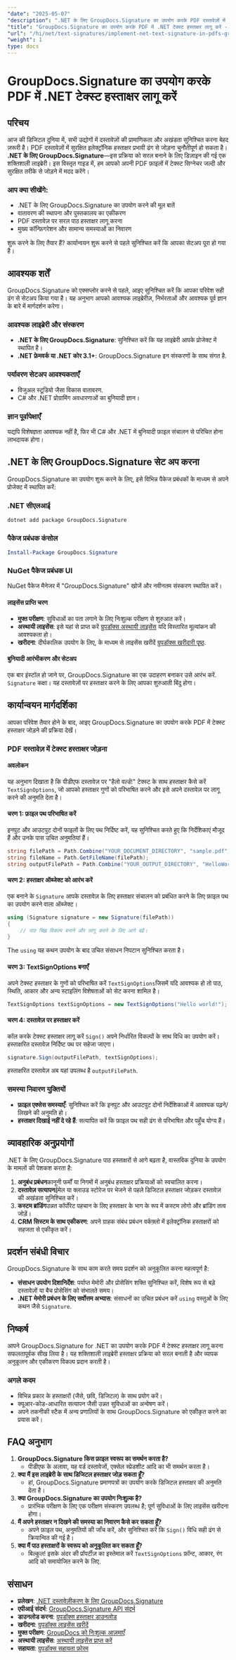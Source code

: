 ```yaml
---
"date": "2025-05-07"
"description": ".NET के लिए GroupDocs.Signature का उपयोग करके PDF दस्तावेज़ों में कुशलतापूर्वक टेक्स्ट हस्ताक्षर जोड़ना सीखें। चरण-दर-चरण मार्गदर्शन के साथ दस्तावेज़ सुरक्षा बढ़ाएँ।"
"title": "GroupDocs.Signature का उपयोग करके PDF में .NET टेक्स्ट हस्ताक्षर लागू करें - एक व्यापक मार्गदर्शिका"
"url": "/hi/net/text-signatures/implement-net-text-signature-in-pdfs-groupdocs/"
"weight": 1
type: docs
---
```

# GroupDocs.Signature का उपयोग करके PDF में .NET टेक्स्ट हस्ताक्षर लागू करें
## परिचय
आज की डिजिटल दुनिया में, सभी उद्योगों में दस्तावेज़ों की प्रामाणिकता और अखंडता सुनिश्चित करना बेहद ज़रूरी है। PDF दस्तावेज़ों में सुरक्षित इलेक्ट्रॉनिक हस्ताक्षर प्रभावी ढंग से जोड़ना चुनौतीपूर्ण हो सकता है। **.NET के लिए GroupDocs.Signature**—इस प्रक्रिया को सरल बनाने के लिए डिज़ाइन की गई एक शक्तिशाली लाइब्रेरी। इस विस्तृत गाइड में, हम आपको अपनी PDF फ़ाइलों में टेक्स्ट सिग्नेचर जल्दी और सुरक्षित तरीके से जोड़ने में मदद करेंगे।

### आप क्या सीखेंगे:
- .NET के लिए GroupDocs.Signature का उपयोग करने की मूल बातें
- वातावरण की स्थापना और पुस्तकालय का एकीकरण
- PDF दस्तावेज़ पर सरल पाठ हस्ताक्षर लागू करना
- मुख्य कॉन्फ़िगरेशन और सामान्य समस्याओं का निवारण

शुरू करने के लिए तैयार हैं? कार्यान्वयन शुरू करने से पहले सुनिश्चित करें कि आपका सेटअप पूरा हो गया है।
## आवश्यक शर्तें
GroupDocs.Signature को एक्सप्लोर करने से पहले, आइए सुनिश्चित करें कि आपका परिवेश सही ढंग से सेटअप किया गया है। यह अनुभाग आपको आवश्यक लाइब्रेरीज़, निर्भरताओं और आवश्यक पूर्व ज्ञान के बारे में मार्गदर्शन करेगा।
### आवश्यक लाइब्रेरी और संस्करण
- **.NET के लिए GroupDocs.Signature**: सुनिश्चित करें कि यह लाइब्रेरी आपके प्रोजेक्ट में स्थापित है।
- **.NET फ्रेमवर्क या .NET कोर 3.1+**: GroupDocs.Signature इन संस्करणों के साथ संगत है.
### पर्यावरण सेटअप आवश्यकताएँ
- विजुअल स्टूडियो जैसा विकास वातावरण.
- C# और .NET प्रोग्रामिंग अवधारणाओं का बुनियादी ज्ञान।
### ज्ञान पूर्वापेक्षाएँ
यद्यपि विशेषज्ञता आवश्यक नहीं है, फिर भी C# और .NET में बुनियादी फ़ाइल संचालन से परिचित होना लाभदायक होगा।
## .NET के लिए GroupDocs.Signature सेट अप करना
GroupDocs.Signature का उपयोग शुरू करने के लिए, इसे विभिन्न पैकेज प्रबंधकों के माध्यम से अपने प्रोजेक्ट में स्थापित करें:
### .NET सीएलआई
```bash
dotnet add package GroupDocs.Signature
```
### पैकेज प्रबंधक कंसोल
```powershell
Install-Package GroupDocs.Signature
```
### NuGet पैकेज प्रबंधक UI
NuGet पैकेज मैनेजर में "GroupDocs.Signature" खोजें और नवीनतम संस्करण स्थापित करें।
#### लाइसेंस प्राप्ति चरण
- **मुफ्त परीक्षण**: सुविधाओं का पता लगाने के लिए निःशुल्क परीक्षण से शुरुआत करें।
- **अस्थायी लाइसेंस**: इसे यहां से प्राप्त करें [ग्रुपडॉक्स अस्थायी लाइसेंस](https://purchase.groupdocs.com/temporary-license/) यदि विस्तारित मूल्यांकन की आवश्यकता हो।
- **खरीदना**: दीर्घकालिक उपयोग के लिए, के माध्यम से लाइसेंस खरीदें [ग्रुपडॉक्स खरीदारी पृष्ठ](https://purchase.groupdocs.com/buy).
#### बुनियादी आरंभीकरण और सेटअप
एक बार इंस्टॉल हो जाने पर, GroupDocs.Signature का एक उदाहरण बनाकर उसे आरंभ करें. `Signature` कक्षा। यह दस्तावेज़ों पर हस्ताक्षर करने के लिए आपका शुरुआती बिंदु होगा।
## कार्यान्वयन मार्गदर्शिका
आपका परिवेश तैयार होने के बाद, आइए GroupDocs.Signature का उपयोग करके PDF में टेक्स्ट हस्ताक्षर जोड़ने की प्रक्रिया देखें।
### PDF दस्तावेज़ में टेक्स्ट हस्ताक्षर जोड़ना
#### अवलोकन
यह अनुभाग दिखाता है कि पीडीएफ दस्तावेज़ पर "हैलो वर्ल्ड!" टेक्स्ट के साथ हस्ताक्षर कैसे करें `TextSignOptions`, जो आपको हस्ताक्षर गुणों को परिभाषित करने और इसे अपने दस्तावेज़ पर लागू करने की अनुमति देता है।
#### चरण 1: फ़ाइल पथ परिभाषित करें
इनपुट और आउटपुट दोनों फाइलों के लिए पथ निर्दिष्ट करें, यह सुनिश्चित करते हुए कि निर्देशिकाएं मौजूद हैं और उनके पास उचित अनुमतियां हैं।
```csharp
string filePath = Path.Combine("YOUR_DOCUMENT_DIRECTORY", "sample.pdf"); // 'sample.pdf' को अपने दस्तावेज़ नाम से बदलें।
string fileName = Path.GetFileName(filePath);
string outputFilePath = Path.Combine("YOUR_OUTPUT_DIRECTORY", "HelloWorld", fileName); // सुनिश्चित करें कि YOUR_OUTPUT_DIRECTORY मौजूद है और उसके पास लिखने की अनुमति है।
```
#### चरण 2: हस्ताक्षर ऑब्जेक्ट को आरंभ करें
एक बनाने के `Signature` आपके दस्तावेज़ के लिए हस्ताक्षर संचालन को प्रबंधित करने के लिए फ़ाइल पथ का उपयोग करने वाला ऑब्जेक्ट।
```csharp
using (Signature signature = new Signature(filePath))
{
    // पाठ चिह्न विकल्प बनाने और लागू करने के लिए आगे बढ़ें।
}
```
The `using` यह कथन उपयोग के बाद उचित संसाधन निपटान सुनिश्चित करता है।
#### चरण 3: TextSignOptions बनाएँ
अपने टेक्स्ट हस्ताक्षर के गुणों को परिभाषित करें `TextSignOptions`जिसमें यदि आवश्यक हो तो पाठ, स्थिति, आकार और अन्य स्टाइलिंग विशेषताओं को सेट करना शामिल है।
```csharp
TextSignOptions textSignOptions = new TextSignOptions("Hello world!");
```
#### चरण 4: दस्तावेज़ पर हस्ताक्षर करें
कॉल करके टेक्स्ट हस्ताक्षर लागू करें `Sign()` अपने निर्धारित विकल्पों के साथ विधि का उपयोग करें। हस्ताक्षरित दस्तावेज़ निर्दिष्ट पथ पर सहेजा जाएगा।
```csharp
signature.Sign(outputFilePath, textSignOptions);
```
हस्ताक्षरित दस्तावेज़ अब यहां उपलब्ध है `outputFilePath`.
### समस्या निवारण युक्तियों
- **फ़ाइल एक्सेस समस्याएँ**: सुनिश्चित करें कि इनपुट और आउटपुट दोनों निर्देशिकाओं में आवश्यक पढ़ने/लिखने की अनुमति हो।
- **हस्ताक्षर दिखाई नहीं दे रहे हैं**: सत्यापित करें कि फ़ाइल पथ सही ढंग से परिभाषित और पहुँच योग्य हैं।
## व्यावहारिक अनुप्रयोगों
.NET के लिए GroupDocs.Signature पाठ हस्ताक्षरों से आगे बढ़ता है, वास्तविक दुनिया के उपयोग के मामलों की पेशकश करता है:
1. **अनुबंध प्रबंधन**कानूनी फर्मों या निगमों में अनुबंध हस्ताक्षर प्रक्रियाओं को स्वचालित करना।
2. **दस्तावेज़ सत्यापन**ईमेल या क्लाउड स्टोरेज पर भेजने से पहले डिजिटल हस्ताक्षर जोड़कर दस्तावेज़ की अखंडता सुनिश्चित करें।
3. **कस्टम ब्रांडिंग**उन्नत कॉर्पोरेट पहचान के लिए हस्ताक्षर के भाग के रूप में कस्टम लोगो और ब्रांडिंग तत्व जोड़ें।
4. **CRM सिस्टम के साथ एकीकरण**: अपने ग्राहक संबंध प्रबंधन वर्कफ़्लो में इलेक्ट्रॉनिक हस्ताक्षरों को सहजता से एकीकृत करें।
## प्रदर्शन संबंधी विचार
GroupDocs.Signature के साथ काम करते समय प्रदर्शन को अनुकूलित करना महत्वपूर्ण है:
- **संसाधन उपयोग दिशानिर्देश**: पर्याप्त मेमोरी और प्रोसेसिंग शक्ति सुनिश्चित करें, विशेष रूप से बड़े दस्तावेज़ों या बैच प्रोसेसिंग को संभालते समय।
- **.NET मेमोरी प्रबंधन के लिए सर्वोत्तम अभ्यास**: संसाधनों का उचित प्रबंधन करें `using` वस्तुओं के लिए कथन जैसे `Signature`.
## निष्कर्ष
आपने GroupDocs.Signature for .NET का उपयोग करके PDF में टेक्स्ट हस्ताक्षर लागू करना सफलतापूर्वक सीख लिया है। यह शक्तिशाली लाइब्रेरी हस्ताक्षर प्रक्रिया को सरल बनाती है और व्यापक अनुकूलन और एकीकरण विकल्प प्रदान करती है।
### अगले कदम
- विभिन्न प्रकार के हस्ताक्षरों (जैसे, छवि, डिजिटल) के साथ प्रयोग करें।
- क्यूआर-कोड-आधारित सत्यापन जैसी उन्नत सुविधाओं का अन्वेषण करें।
- अपने तकनीकी स्टैक में अन्य प्रणालियों के साथ GroupDocs.Signature को एकीकृत करने का प्रयास करें।
## FAQ अनुभाग
1. **GroupDocs.Signature किस फ़ाइल स्वरूप का समर्थन करता है?**
   - पीडीएफ के अलावा, यह वर्ड दस्तावेजों, एक्सेल स्प्रेडशीट आदि का भी समर्थन करता है।
2. **क्या मैं इस लाइब्रेरी के साथ डिजिटल हस्ताक्षर जोड़ सकता हूँ?**
   - हां, GroupDocs.Signature प्रमाणपत्रों का उपयोग करके डिजिटल हस्ताक्षर की अनुमति देता है।
3. **क्या GroupDocs.Signature का उपयोग निःशुल्क है?**
   - प्रारंभिक परीक्षण के लिए एक परीक्षण संस्करण उपलब्ध है; पूर्ण सुविधाओं के लिए लाइसेंस खरीदना होगा।
4. **मैं अपने हस्ताक्षर न दिखने की समस्या का निवारण कैसे कर सकता हूँ?**
   - अपने फ़ाइल पथ, अनुमतियों की जाँच करें, और सुनिश्चित करें कि `Sign()` विधि सही ढंग से क्रियान्वित की गई है।
5. **क्या मैं पाठ हस्ताक्षरों के स्वरूप को अनुकूलित कर सकता हूँ?**
   - बिल्कुल! इसके अंदर की प्रॉपर्टीज़ का इस्तेमाल करें `TextSignOptions` फ़ॉन्ट, आकार, रंग आदि को समायोजित करने के लिए.
## संसाधन
- **प्रलेखन**: [.NET दस्तावेज़ीकरण के लिए GroupDocs.Signature](https://docs.groupdocs.com/signature/net/)
- **एपीआई संदर्भ**: [GroupDocs.Signature API संदर्भ](https://reference.groupdocs.com/signature/net/)
- **डाउनलोड करना**: [ग्रुपडॉक्स हस्ताक्षर डाउनलोड](https://releases.groupdocs.com/signature/net/)
- **खरीदना**: [ग्रुपडॉक्स लाइसेंस खरीदें](https://purchase.groupdocs.com/buy)
- **मुफ्त परीक्षण**: [GroupDocs को निःशुल्क आज़माएँ](https://releases.groupdocs.com/signature/net/)
- **अस्थायी लाइसेंस**: [अस्थायी लाइसेंस प्राप्त करें](https://purchase.groupdocs.com/temporary-license/)
- **सहायता**: [ग्रुपडॉक्स सहायता फ़ोरम](https://forum.groupdocs.com/c/signature/)